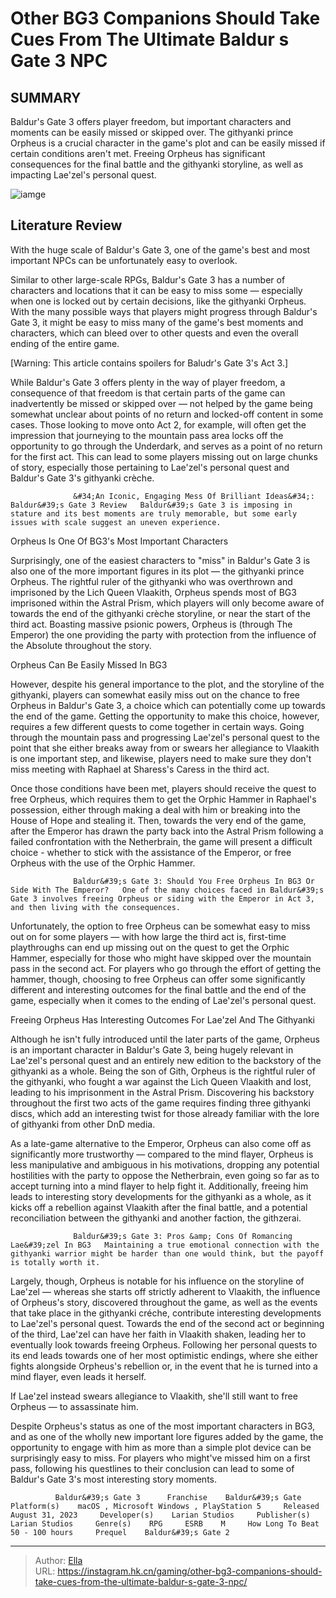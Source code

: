 # Other BG3 Companions Should Take Cues From The Ultimate Baldur s Gate 3 NPC


## SUMMARY 



  Baldur&#39;s Gate 3 offers player freedom, but important characters and moments can be easily missed or skipped over.   The githyanki prince Orpheus is a crucial character in the game&#39;s plot and can be easily missed if certain conditions aren&#39;t met.   Freeing Orpheus has significant consequences for the final battle and the githyanki storyline, as well as impacting Lae&#39;zel&#39;s personal quest.  

![iamge](https://static1.srcdn.com/wordpress/wp-content/uploads/2023/12/other-bg3-companions-should-take-cues-from-the-ultimate-baldur-s-gate-3-npc.jpg)

## Literature Review

With the huge scale of Baldur&#39;s Gate 3, one of the game&#39;s best and most important NPCs can be unfortunately easy to overlook.




Similar to other large-scale RPGs, Baldur&#39;s Gate 3 has a number of characters and locations that it can be easy to miss some — especially when one is locked out by certain decisions, like the githyanki Orpheus. With the many possible ways that players might progress through Baldur&#39;s Gate 3, it might be easy to miss many of the game&#39;s best moments and characters, which can bleed over to other quests and even the overall ending of the entire game.




[Warning: This article contains spoilers for Baludr&#39;s Gate 3&#39;s Act 3.]

While Baldur&#39;s Gate 3 offers plenty in the way of player freedom, a consequence of that freedom is that certain parts of the game can inadvertently be missed or skipped over — not helped by the game being somewhat unclear about points of no return and locked-off content in some cases. Those looking to move onto Act 2, for example, will often get the impression that journeying to the mountain pass area locks off the opportunity to go through the Underdark, and serves as a point of no return for the first act. This can lead to some players missing out on large chunks of story, especially those pertaining to Lae&#39;zel&#39;s personal quest and Baldur&#39;s Gate 3&#39;s githyanki crèche.

                  &#34;An Iconic, Engaging Mess Of Brilliant Ideas&#34;: Baldur&#39;s Gate 3 Review   Baldur&#39;s Gate 3 is imposing in stature and its best moments are truly memorable, but some early issues with scale suggest an uneven experience.   





 Orpheus Is One Of BG3&#39;s Most Important Characters 
         

Surprisingly, one of the easiest characters to &#34;miss&#34; in Baldur&#39;s Gate 3 is also one of the more important figures in its plot — the githyanki prince Orpheus. The rightful ruler of the githyanki who was overthrown and imprisoned by the Lich Queen Vlaakith, Orpheus spends most of BG3 imprisoned within the Astral Prism, which players will only become aware of towards the end of the githyanki crèche storyline, or near the start of the third act. Boasting massive psionic powers, Orpheus is (through The Emperor) the one providing the party with protection from the influence of the Absolute throughout the story.



 Orpheus Can Be Easily Missed In BG3 
          




However, despite his general importance to the plot, and the storyline of the githyanki, players can somewhat easily miss out on the chance to free Orpheus in Baldur&#39;s Gate 3, a choice which can potentially come up towards the end of the game. Getting the opportunity to make this choice, however, requires a few different quests to come together in certain ways. Going through the mountain pass and progressing Lae&#39;zel&#39;s personal quest to the point that she either breaks away from or swears her allegiance to Vlaakith is one important step, and likewise, players need to make sure they don&#39;t miss meeting with Raphael at Sharess&#39;s Caress in the third act.

Once those conditions have been met, players should receive the quest to free Orpheus, which requires them to get the Orphic Hammer in Raphael&#39;s possession, either through making a deal with him or breaking into the House of Hope and stealing it. Then, towards the very end of the game, after the Emperor has drawn the party back into the Astral Prism following a failed confrontation with the Netherbrain, the game will present a difficult choice - whether to stick with the assistance of the Emperor, or free Orpheus with the use of the Orphic Hammer.




                  Baldur&#39;s Gate 3: Should You Free Orpheus In BG3 Or Side With The Emperor?   One of the many choices faced in Baldur&#39;s Gate 3 involves freeing Orpheus or siding with the Emperor in Act 3, and then living with the consequences.   

Unfortunately, the option to free Orpheus can be somewhat easy to miss out on for some players — with how large the third act is, first-time playthroughs can end up missing out on the quest to get the Orphic Hammer, especially for those who might have skipped over the mountain pass in the second act. For players who go through the effort of getting the hammer, though, choosing to free Orpheus can offer some significantly different and interesting outcomes for the final battle and the end of the game, especially when it comes to the ending of Lae&#39;zel&#39;s personal quest.



 Freeing Orpheus Has Interesting Outcomes For Lae&#39;zel And The Githyanki 
          




Although he isn&#39;t fully introduced until the later parts of the game, Orpheus is an important character in Baldur&#39;s Gate 3, being hugely relevant in Lae&#39;zel&#39;s personal quest and an entirely new edition to the backstory of the githyanki as a whole. Being the son of Gith, Orpheus is the rightful ruler of the githyanki, who fought a war against the Lich Queen Vlaakith and lost, leading to his imprisonment in the Astral Prism. Discovering his backstory throughout the first two acts of the game requires finding three githyanki discs, which add an interesting twist for those already familiar with the lore of githyanki from other DnD media.

As a late-game alternative to the Emperor, Orpheus can also come off as significantly more trustworthy — compared to the mind flayer, Orpheus is less manipulative and ambiguous in his motivations, dropping any potential hostilities with the party to oppose the Netherbrain, even going so far as to accept turning into a mind flayer to help fight it. Additionally, freeing him leads to interesting story developments for the githyanki as a whole, as it kicks off a rebellion against Vlaakith after the final battle, and a potential reconciliation between the githyanki and another faction, the githzerai.




                  Baldur&#39;s Gate 3: Pros &amp; Cons Of Romancing Lae&#39;zel In BG3   Maintaining a true emotional connection with the githyanki warrior might be harder than one would think, but the payoff is totally worth it.    

Largely, though, Orpheus is notable for his influence on the storyline of Lae&#39;zel — whereas she starts off strictly adherent to Vlaakith, the influence of Orpheus&#39;s story, discovered throughout the game, as well as the events that take place in the githyanki créche, contribute interesting developments to Lae&#39;zel&#39;s personal quest. Towards the end of the second act or beginning of the third, Lae&#39;zel can have her faith in Vlaakith shaken, leading her to eventually look towards freeing Orpheus. Following her personal quests to its end leads towards one of her most optimistic endings, where she either fights alongside Orpheus&#39;s rebellion or, in the event that he is turned into a mind flayer, even leads it herself.



If Lae&#39;zel instead swears allegiance to Vlaakith, she&#39;ll still want to free Orpheus — to assassinate him.







Despite Orpheus&#39;s status as one of the most important characters in BG3, and as one of the wholly new important lore figures added by the game, the opportunity to engage with him as more than a simple plot device can be surprisingly easy to miss. For players who might&#39;ve missed him on a first pass, following his questlines to their conclusion can lead to some of Baldur&#39;s Gate 3&#39;s most interesting story moments.

              Baldur&#39;s Gate 3      Franchise    Baldur&#39;s Gate     Platform(s)    macOS , Microsoft Windows , PlayStation 5     Released    August 31, 2023     Developer(s)    Larian Studios     Publisher(s)    Larian Studios     Genre(s)    RPG     ESRB    M     How Long To Beat    50 - 100 hours     Prequel    Baldur&#39;s Gate 2      


---

> Author: [Ella](https://instagram.hk.cn/)  
> URL: https://instagram.hk.cn/gaming/other-bg3-companions-should-take-cues-from-the-ultimate-baldur-s-gate-3-npc/  

